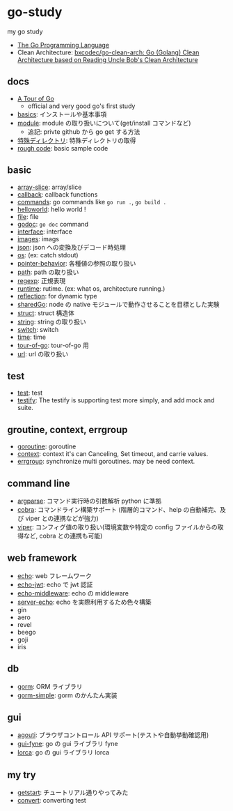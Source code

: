 # go-study

my go study

- [The Go Programming Language](https://golang.org/)
- Clean Architecture: [bxcodec/go\-clean\-arch: Go \(Golang\) Clean Architecture based on Reading Uncle Bob's Clean Architecture](https://github.com/bxcodec/go-clean-arch)

## docs

- [A Tour of Go](https://go-tour-jp.appspot.com/welcome/1)
  - official and very good go's first study
- [basics](./docs/basics.md): インストールや基本事項
- [module](./docs/module.md): module の取り扱いについて(get/install コマンドなど)
  - 追記: privte github から go get する方法
- [特殊ディレクトリ](./docs/specialDirectory.md): 特殊ディレクトリの取得
- [rough code](./rough/rough.go): basic sample code

## basic

- [array-slice](./array-slice): array/slice
- [callback](./callback-study/): callback functions
- [commands](./commands/): go commands like `go run .`, `go build .`
- [helloworld](./helloworld): hello world !
- [file](./file): file
- [godoc](./godoc-study/): `go doc` command
- [interface](./interface): interface
- [images](./images): imags
- [json](./json): json への変換及びデコード時処理
- [os](./os-study/): (ex: catch stdout)
- [pointer-behavior](./pointer-behavior): 各種値の参照の取り扱い
- [path](./path): path の取り扱い
- [regexp](./regexp): 正規表現
- [runtime](./runtime-study/): rutime. (ex: what os, architecture running.)
- [reflection](./reflect-study/): for dynamic type
- [sharedGo](./sharedGo): node の native モジュールで動作させることを目標とした実験
- [struct](./struct): struct 構造体
- [string](./string): string の取り扱い
- [switch](./switch-study): switch
- [time](./time): time
- [tour-of-go](./tour-of-go): tour-of-go 用
- [url](./url): url の取り扱い

## test

- [test](./test): test
- [testify](./testify-study/README.md): The testify is supporting test more simply, and add mock and suite.

## groutine, context, errgroup

- [goroutine](./goroutine): goroutine
- [context](./context-study/): context it's can Canceling, Set timeout, and carrie values.
- [errgroup](./errgroup-study/README.md): synchronize multi goroutines. may be need context.

## command line

- [argparse](./argparse): コマンド実行時の引数解析 python に準拠
- [cobra](./cobra): コマンドライン構築サポート (階層的コマンド、help の自動補完、及び viper との連携などが強力)
- [viper](./viper): コンフィグ値の取り扱い(環境変数や特定の config ファイルからの取得など, cobra との連携も可能)

## web framework

- [echo](./echo): web フレームワーク
- [echo-jwt](./echo-jwt): echo で jwt 認証
- [echo-middleware](./echo-middleware): echo の middleware
- [server-echo](./server-echo): echo を実際利用するため色々構築
- gin
- aero
- revel
- beego
- goji
- iris

## db

- [gorm](./gorm): ORM ライブラリ
- [gorm-simple](./gorm-simple): gorm のかんたん実装

## gui

- [agouti](./agouti): ブラウザコントロール API サポート(テストや自動挙動確認用)
- [gui-fyne](./gui-fyne): go の gui ライブラリ fyne
- [lorca](./lorca): go の gui ライブラリ lorca

## my try

- [getstart](./getstart): チュートリアル通りやってみた
- [convert](./convert): converting test
